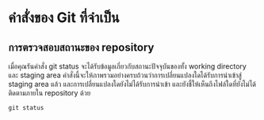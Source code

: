 # คำสั่งของ Git ที่จำเป็น
## การตรวจสอบสถานะของ repository
เมื่อคุณรันคำสั่ง git status จะได้รับข้อมูลเกี่ยวกับสถานะปัจจุบันของทั้ง working directory และ staging area คำสั่งนี้จะให้ภาพรวมอย่างครบถ้วนว่าการเปลี่ยนแปลงใดได้รับการนำเข้าสู่ staging area แล้ว และการเปลี่ยนแปลงใดยังไม่ได้รับการนำเข้า และยังชี้ให้เห็นถึงไฟล์ใดที่ยังไม่ได้ติดตามภายใน repository ด้วย


   `git status`
